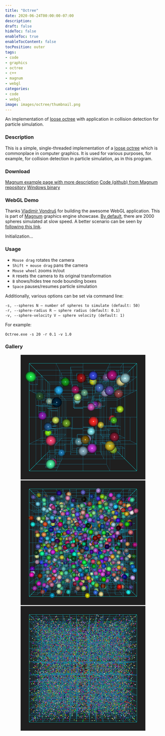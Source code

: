 ```yaml
---
title: "Octree"
date: 2020-06-24T00:00:00-07:00
description: 
draft: false
hideToc: false
enableToc: true
enableTocContent: false
tocPosition: outer
tags:
- code
- graphics
- octree
- c++
- magnum
- webgl
categories:
- code
- webgl
image: images/octree/thumbnail.png
---
```



An implementation of [loose octree](https://anteru.net/blog/2008/loose-octrees/) with application in collision detection for particle simulation.

<!--more-->
### Description
This is a simple, single-threaded implementation of a [loose octree](https://anteru.net/blog/2008/loose-octrees/) which is commonplace in computer graphics. It is used for various purposes, for example, for collision detection in particle simulation, as in this program.


### Download
[Magnum example page with more description](https://doc.magnum.graphics/magnum/examples-octree.html)
[Code (github) from Magnum repository](https://github.com/mosra/magnum-examples/tree/master/src/octree)
[Windows binary](/exe/Octree.exe)

### WebGL Demo
Thanks [Vladimír Vondruš](https://github.com/mosra/) for building the awesome WebGL application. This is part of [Magnum](https://magnum.graphics/) graphics engine showcase.
[By default](/posts/octree/), there are 2000 spheres simulated at slow speed. A better scenario can be seen by [following this link](?spheres=20&amp;sphere-radius=0.1&amp;sphere-velocity=1.0).

<link rel="stylesheet" href="/webgl/WebApplication.css" />
<meta name="viewport" content="width=device-width, initial-scale=1.0" />
<div id="container">
  <div id="sizer"><div id="expander"><div id="listener">
    <canvas id="canvas"></canvas>
    <div id="status">Initialization...</div>
    <div id="status-description"></div>
    <script src="/webgl/EmscriptenApplication.js"></script>
    <script async="async" src="/webgl/magnum-octree.js"></script>
  </div></div></div>
</div>

### Usage
* `Mouse drag` rotates the camera
* `Shift + mouse drag` pans the camera
* `Mouse wheel` zooms in/out
* `R` resets the camera to its original transformation
* `B` shows/hides tree node bounding boxes
* `Space` pauses/resumes particle simulation

Additionally, various options can be set via command line:

```
-s, --spheres N — number of spheres to simulate (default: 50)
-r, --sphere-radius R — sphere radius (default: 0.1)
-v, --sphere-velocity V — sphere velocity (default: 1)
```

For example:

```
Octree.exe -s 20 -r 0.1 -v 1.0
```

### Gallery
<p align="center">
<img src="/images/octree/1.png" alt="A screenshot of the program" style="width: 80%;"/>
<br />
<img src="/images/octree/2.png" alt="A screenshot of the program" style="width: 80%;"/>
<br />
<img src="/images/octree/3.png" alt="A screenshot of the program" style="width: 80%;"/>
</p>


